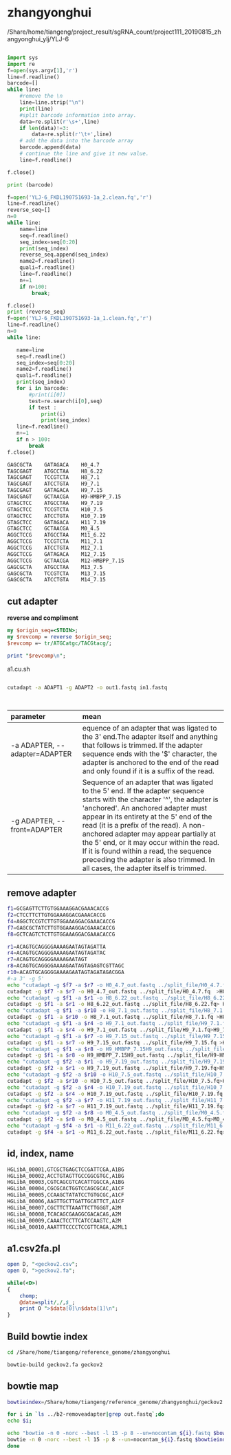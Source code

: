 # zhangyonghui
/Share/home/tiangeng/project_result/sgRNA_count/project111_20190815_zhangyonghui_ylj/YLJ-6

```py

import sys
import re
f=open(sys.argv[1],'r')
line=f.readline()
barcode=[]
while line:
    #remove the \n
    line=line.strip("\n")
    print(line)
    #split barcode information into array.
    data=re.split(r'\s+',line)
    if len(data)!=3:
        data=re.split(r'\t+',line)
    # add the data into the barcode array
    barcode.append(data)
    # continue the line and give it new value.
    line=f.readline()

f.close()

print (barcode)

f=open('YLJ-6_FKDL190751693-1a_2.clean.fq','r')
line=f.readline()
reverse_seq=[]
n=0
while line:
    name=line
    seq=f.readline()
    seq_index=seq[0:20]
    print(seq_index)
    reverse_seq.append(seq_index)
    name2=f.readline()
    quali=f.readline()
    line=f.readline()
    n+=1
    if n>100:
        break;

f.close()
print (reverse_seq)
f=open('YLJ-6_FKDL190751693-1a_1.clean.fq','r')
line=f.readline()
n=0
while line:

   name=line
   seq=f.readline()
   seq_index=seq[0:20]
   name2=f.readline()
   quali=f.readline()
   print(seq_index)
   for i in barcode:
       #print(i[0])
       test=re.search(i[0],seq)
       if test :
           print(i)
           print(seq_index)
   line=f.readline()
   n+=1
   if n > 100:
       break
f.close()
```

```sh
GAGCGCTA    GATAGACA    H0_4.7
TAGCGAGT    ATGCCTAA    H8_6.22
TAGCGAGT    TCCGTCTA    H8_7.1
TAGCGAGT    ATCCTGTA    H9_7.1
TAGCGAGT    GATAGACA    H9_7.15
TAGCGAGT    GCTAACGA    H9-HMBPP_7.15
GTAGCTCC    ATGCCTAA    H9_7.19
GTAGCTCC    TCCGTCTA    H10_7.5
GTAGCTCC    ATCCTGTA    H10_7.19
GTAGCTCC    GATAGACA    H11_7.19
GTAGCTCC    GCTAACGA    M0_4.5
AGGCTCCG    ATGCCTAA    M11_6.22
AGGCTCCG    TCCGTCTA    M11_7.1
AGGCTCCG    ATCCTGTA    M12_7.1
AGGCTCCG    GATAGACA    M12_7.15
AGGCTCCG    GCTAACGA    M12-HMBPP_7.15
GAGCGCTA    ATGCCTAA    M13_7.5
GAGCGCTA    TCCGTCTA    M13_7.15
GAGCGCTA    ATCCTGTA    M14_7.15
```

## cut adapter

**reverse and compliment**
```pl
my $origin_seq=<STDIN>;
my $revcomp = reverse $origin_seq;
$revcomp =~ tr/ATGCatgc/TACGtacg/;

print "$revcomp\n";
```
a1.cu.sh
```sh

cutadapt -a ADAPT1 -g ADAPT2 -o out1.fastq in1.fastq

                     
```
|parameter|mean|
|:-|:-|
|-a ADAPTER, --adapter=ADAPTER |equence of an adapter that was ligated to the 3\' end.The adapter itself and anything that follows is trimmed. If the adapter sequence ends with the '$' character, the adapter is anchored to the end of the read and only found if it is a suffix of the read. |
|-g ADAPTER, --front=ADAPTER |Sequence of an adapter that was ligated to the 5\' end. If the adapter sequence starts with the character \'^\', the adapter is \'anchored\'. An anchored adapter must appear in its entirety at the 5\' end of the read (it is a prefix of the read). A non-anchored adapter may appear partially at the 5\' end, or it may occur within the read. If it is found within a read, the sequence preceding the adapter is also trimmed. In all cases, the adapter itself is trimmed. |

## remove adapter

```sh
f1=GCGAGTTCTTGTGGAAAGGACGAAACACCG
f2=CTCCTTCTTGTGGAAAGGACGAAACACCG
f4=AGGCTCCGTCTTGTGGAAAGGACGAAACACCG
f7=GAGCGCTATCTTGTGGAAAGGACGAAACACCG
f8=GCTCAGTCTCTTGTGGAAAGGACGAAACACCG

r1=ACAGTGCAGGGGAAAAGAATAGTAGATTA
r4=ACAGTGCAGGGGAAAAGAATAGTAGATAC
r7=ACAGTGCAGGGGAAAAGAATAGT
r8=ACAGTGCAGGGGAAAAGAATAGTAGAGTCGTTAGC
r10=ACAGTGCAGGGGAAAAGAATAGTAGATAGACGGA
#-a 3' -g 5'
echo "cutadapt -g $f7 -a $r7 -o H0_4.7_out.fastq ../split_file/H0_4.7.fq"
cutadapt -g $f7 -a $r7 -o H0_4.7_out.fastq ../split_file/H0_4.7.fq  >H0_4.7.log 2>&1
echo "cutadapt -g $f1 -a $r1 -o H8_6.22_out.fastq ../split_file/H8_6.22.fq"
cutadapt -g $f1 -a $r1 -o H8_6.22_out.fastq ../split_file/H8_6.22.fq> H8_6.22.log 2>&1
echo "cutadapt -g $f1 -a $r10 -o H8_7.1_out.fastq ../split_file/H8_7.1.fq"
cutadapt -g $f1 -a $r10 -o H8_7.1_out.fastq ../split_file/H8_7.1.fq >H8_7.1.log 2>&1
echo "cutadapt -g $f1 -a $r4 -o H9_7.1_out.fastq ../split_file/H9_7.1.fq"
cutadapt -g $f1 -a $r4 -o H9_7.1_out.fastq ../split_file/H9_7.1.fq>H9_7.1.log 2>&1
echo "cutadapt -g $f1 -a $r7 -o H9_7.15_out.fastq ../split_file/H9_7.15.fq"
cutadapt -g $f1 -a $r7 -o H9_7.15_out.fastq ../split_file/H9_7.15.fq >H9_7.15.log 2>&1
echo "cutadapt -g $f1 -a $r8 -o H9_HMBPP_7.15H9_out.fastq ../split_file/H9-HMBPP_7.15.fq"
cutadapt -g $f1 -a $r8 -o H9_HMBPP_7.15H9_out.fastq ../split_file/H9-HMBPP_7.15.fq>H9-HMBPP_7.15.log 2>&1
echo "cutadapt -g $f2 -a $r1 -o H9_7.19_out.fastq ../split_file/H9_7.19.fq"
cutadapt -g $f2 -a $r1 -o H9_7.19_out.fastq ../split_file/H9_7.19.fq>H9_7.19.log 2>&1
echo "cutadapt -g $f2 -a $r10 -o H10_7.5_out.fastq ../split_file/H10_7.5.fq"
cutadapt -g $f2 -a $r10 -o H10_7.5_out.fastq ../split_file/H10_7.5.fq>H10_7.5.log 2>&1
echo "cutadapt -g $f2 -a $r4 -o H10_7.19_out.fastq ../split_file/H10_7.19.fq"
cutadapt -g $f2 -a $r4 -o H10_7.19_out.fastq ../split_file/H10_7.19.fq >H10_7.19.log 2>&1
echo "cutadapt -g $f2 -a $r7 -o H11_7.19_out.fastq ../split_file/H11_7.19.fq"
cutadapt -g $f2 -a $r7 -o H11_7.19_out.fastq ../split_file/H11_7.19.fq>H11_7.19.log 2>&1
echo "cutadapt -g $f2 -a $r8 -o M0_4.5_out.fastq ../split_file/M0_4.5.fq"
cutadapt -g $f2 -a $r8 -o M0_4.5_out.fastq ../split_file/M0_4.5.fq>M0_4.5.log 2>&1
echo "cutadapt -g $f4 -a $r1 -o M11_6.22_out.fastq ../split_file/M11_6.22.fq"
cutadapt -g $f4 -a $r1 -o M11_6.22_out.fastq ../split_file/M11_6.22.fq>M11_6.22.log 2>&1
```

## id, index, name

```sh
HGLibA_00001,GTCGCTGAGCTCCGATTCGA,A1BG
HGLibA_00002,ACCTGTAGTTGCCGGCGTGC,A1BG
HGLibA_00003,CGTCAGCGTCACATTGGCCA,A1BG
HGLibA_00004,CGCGCACTGGTCCAGCGCAC,A1CF
HGLibA_00005,CCAAGCTATATCCTGTGCGC,A1CF
HGLibA_00006,AAGTTGCTTGATTGCATTCT,A1CF
HGLibA_00007,CGCTTCTTAAATTCTTGGGT,A2M
HGLibA_00008,TCACAGCGAAGGCGACACAG,A2M
HGLibA_00009,CAAACTCCTTCATCCAAGTC,A2M
HGLibA_00010,AAATTTCCCCTCCGTTCAGA,A2ML1
```

## a1.csv2fa.pl

```pl
open D, "<geckov2.csv";
open O, ">geckov2.fa";

while(<D>)
{
    chomp;
    @data=split/,/,$_;
    print O ">$data[0]\n$data[1]\n";
}
```

## Build bowtie index

```sh
cd /Share/home/tiangeng/reference_genome/zhangyonghui

bowtie-build geckov2.fa geckov2
```

## bowtie map

```sh
bowtieindex=/Share/home/tiangeng/reference_genome/zhangyonghui/geckov2

for i in `ls ../b2-removeadapter|grep out.fastq`;do
echo $i;

echo "bowtie -n 0 -norc --best -l 15 -p 8 --un=nocontam_${i}.fastq $bowtieindex -q ../b2-removeadapter/${i} ${i}.alin > ${i}.err 2>&1"
bowtie -n 0 -norc --best -l 15 -p 8 --un=nocontam_${i}.fastq $bowtieindex -q ../b2-removeadapter/${i} ${i}.alin > ${i}.err 2>&1
done
```


